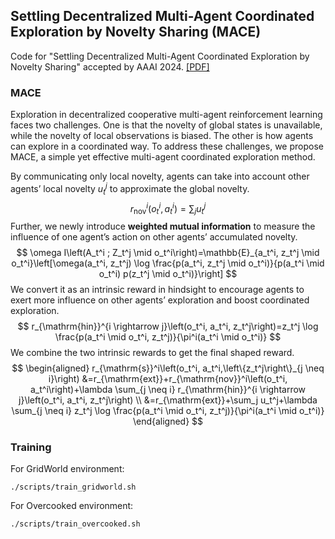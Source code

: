 ## Settling Decentralized Multi-Agent Coordinated Exploration by Novelty Sharing (MACE)

Code for "Settling Decentralized Multi-Agent Coordinated Exploration by Novelty Sharing" accepted by AAAI 2024. [[PDF]](https://arxiv.org/abs/2402.02097)

### MACE

Exploration in decentralized cooperative multi-agent reinforcement learning faces two challenges. One is that the novelty of global states is unavailable, while the novelty of local observations is biased. The other is how agents can explore in a coordinated way. To address these challenges, we propose MACE, a simple yet effective multi-agent coordinated exploration method. 

By communicating only local novelty, agents can take into account other agents’ local novelty $u_t^j$ to approximate the global novelty. 
$$
r_{\mathrm{nov}}^i\left(o_t^i, a_t^i\right)=\sum_j u_t^j
$$
Further, we newly introduce **weighted mutual information** to measure the influence of one agent’s action on other agents’ accumulated novelty. 
$$
\omega I\left(A_t^i ; Z_t^j \mid o_t^i\right)=\mathbb{E}_{a_t^i, z_t^j \mid o_t^i}\left[\omega(a_t^i, z_t^j) \log \frac{p(a_t^i, z_t^j \mid o_t^i)}{p(a_t^i \mid o_t^i) p(z_t^j \mid o_t^i)}\right]
$$
We convert it as an intrinsic reward in hindsight to encourage agents to exert more influence on other agents’ exploration and boost coordinated exploration. 
$$
r_{\mathrm{hin}}^{i \rightarrow j}\left(o_t^i, a_t^i, z_t^j\right)=z_t^j \log \frac{p(a_t^i \mid o_t^i, z_t^j)}{\pi^i(a_t^i \mid o_t^i)}
$$
We combine the two intrinsic rewards to get the final shaped reward.
$$
\begin{aligned}
r_{\mathrm{s}}^i\left(o_t^i, a_t^i,\left\{z_t^j\right\}_{j \neq i}\right) &=r_{\mathrm{ext}}+r_{\mathrm{nov}}^i\left(o_t^i, a_t^i\right)+\lambda \sum_{j \neq i} r_{\mathrm{hin}}^{i \rightarrow j}\left(o_t^i, a_t^i, z_t^j\right) \\
&=r_{\mathrm{ext}}+\sum_j u_t^j+\lambda \sum_{j \neq i} z_t^j \log \frac{p(a_t^i \mid o_t^i, z_t^j)}{\pi^i(a_t^i \mid o_t^i)}
\end{aligned}
$$

### Training

For GridWorld environment:

```shell
./scripts/train_gridworld.sh
```

For Overcooked environment:

```
./scripts/train_overcooked.sh
```

